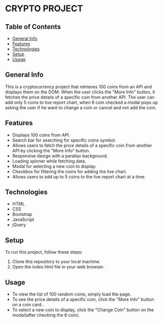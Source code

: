 # CRYPTO PROJECT

## Table of Contents
- [General Info](#general-info)
- [Features](#features)
- [Technologies](#technologies)
- [Setup](#setup)
- [Usage](#usage)

## General Info
This is a cryptocurrency project that retrieves 100 coins from an API and displays them on the DOM. When the user clicks the "More Info" button, it fetches the price details of a specific coin from another API. The user can add only 5 coins to live report chart, when 6 coin checked a modal pops up asking the user if he want to change a coin or cancel and not add the coin.

## Features
- Displays 100 coins from API.
- Search bar for searching for specific coins symbol.
- Allows users to fetch the price details of a specific coin from another API by clicking the "More Info" button.
- Responsive design with a parallax background.
- Loading spinner while fetching data.
- Modal for selecting a new coin to display.
- Checkbox for filtering the coins for adding the live chart.
- Allows users to add up to 5 coins to the live report chart at a time.

## Technologies
- HTML
- CSS
- Bootstrap
- JavaScript
- jQuery

## Setup
To run this project, follow these steps:

1. Clone this repository to your local machine.
2. Open the index.html file in your web browser.

## Usage
- To view the list of 100 random coins, simply load the page.
- To see the price details of a specific coin, click the "More Info" button on a coin card..
- To select a new coin to display, click the "Change Coin" button on the modal(after checking the 6 coin).
